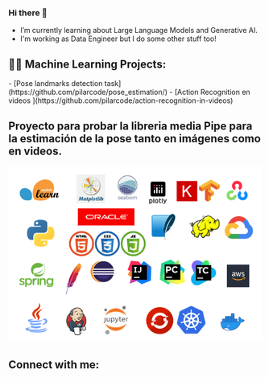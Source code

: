 ### Hi there 👋
-  I’m currently learning about Large Language Models and Generative AI.
-  I'm working as Data Engineer but I do some other stuff too!

<h2> 👩‍💻 Machine Learning Projects:</h2>
- [Pose landmarks detection task](https://github.com/pilarcode/pose_estimation/)
- [Action Recognition en videos ](https://github.com/pilarcode/action-recognition-in-videos)

Proyecto para probar la libreria media Pipe para la estimación de la pose tanto en imágenes como en videos.
  -
</h4>
<p align="center">
  <img src="https://github.com/pilarcode/pilarcode/blob/main/images/tools.png">
</p>

<h2>  Connect with me:</h2>
<img align="left" alt="" width="22px" src="https://cdn.jsdelivr.net/npm/simple-icons@v3/icons/twitter.svg" />
<img align="left" alt="" width="22px" src="https://cdn.jsdelivr.net/npm/simple-icons@v3/icons/linkedin.svg" />
<img align="left" alt="" width="22px" src="https://cdn.jsdelivr.net/npm/simple-icons@v3/icons/instagram.svg" />
